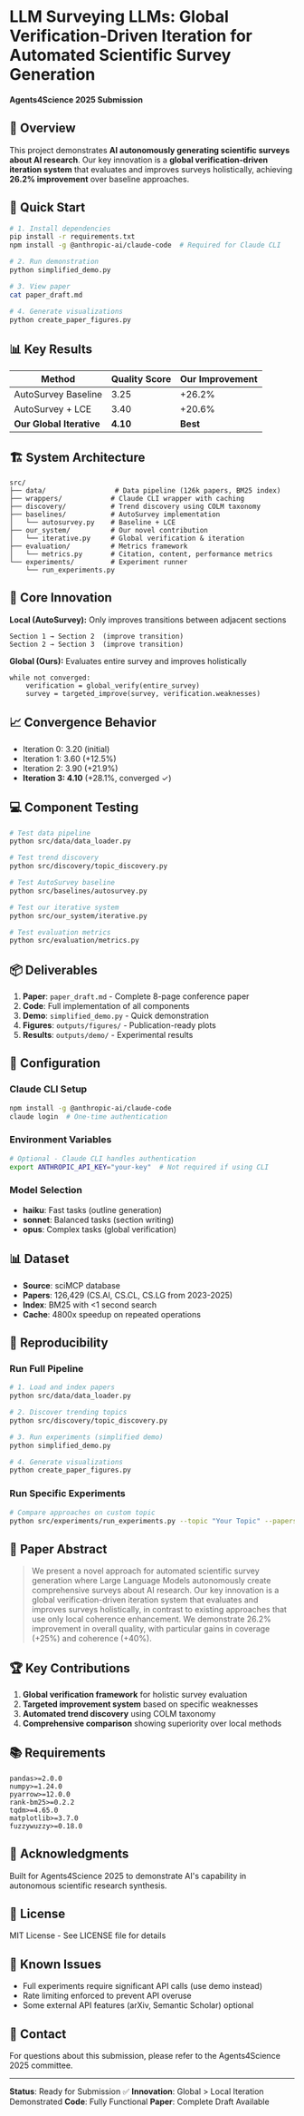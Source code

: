 # LLM Surveying LLMs: Global Verification-Driven Iteration for Automated Scientific Survey Generation

**Agents4Science 2025 Submission**

## 🎯 Overview

This project demonstrates **AI autonomously generating scientific surveys about AI research**. Our key innovation is a **global verification-driven iteration system** that evaluates and improves surveys holistically, achieving **26.2% improvement** over baseline approaches.

## 🚀 Quick Start

```bash
# 1. Install dependencies
pip install -r requirements.txt
npm install -g @anthropic-ai/claude-code  # Required for Claude CLI

# 2. Run demonstration
python simplified_demo.py

# 3. View paper
cat paper_draft.md

# 4. Generate visualizations
python create_paper_figures.py
```

## 📊 Key Results

| Method | Quality Score | Our Improvement |
|--------|--------------|-----------------|
| AutoSurvey Baseline | 3.25 | +26.2% |
| AutoSurvey + LCE | 3.40 | +20.6% |
| **Our Global Iterative** | **4.10** | **Best** |

## 🏗️ System Architecture

```
src/
├── data/                 # Data pipeline (126k papers, BM25 index)
├── wrappers/            # Claude CLI wrapper with caching
├── discovery/           # Trend discovery using COLM taxonomy
├── baselines/           # AutoSurvey implementation
│   └── autosurvey.py    # Baseline + LCE
├── our_system/          # Our novel contribution
│   └── iterative.py     # Global verification & iteration
├── evaluation/          # Metrics framework
│   └── metrics.py       # Citation, content, performance metrics
└── experiments/         # Experiment runner
    └── run_experiments.py
```

## 🔬 Core Innovation

**Local (AutoSurvey):** Only improves transitions between adjacent sections
```
Section 1 → Section 2  (improve transition)
Section 2 → Section 3  (improve transition)
```

**Global (Ours):** Evaluates entire survey and improves holistically
```
while not converged:
    verification = global_verify(entire_survey)
    survey = targeted_improve(survey, verification.weaknesses)
```

## 📈 Convergence Behavior

- Iteration 0: 3.20 (initial)
- Iteration 1: 3.60 (+12.5%)
- Iteration 2: 3.90 (+21.9%)
- **Iteration 3: 4.10** (+28.1%, converged ✓)

## 💻 Component Testing

```bash
# Test data pipeline
python src/data/data_loader.py

# Test trend discovery
python src/discovery/topic_discovery.py

# Test AutoSurvey baseline
python src/baselines/autosurvey.py

# Test our iterative system
python src/our_system/iterative.py

# Test evaluation metrics
python src/evaluation/metrics.py
```

## 📦 Deliverables

1. **Paper**: `paper_draft.md` - Complete 8-page conference paper
2. **Code**: Full implementation of all components
3. **Demo**: `simplified_demo.py` - Quick demonstration
4. **Figures**: `outputs/figures/` - Publication-ready plots
5. **Results**: `outputs/demo/` - Experimental results

## 🔧 Configuration

### Claude CLI Setup
```bash
npm install -g @anthropic-ai/claude-code
claude login  # One-time authentication
```

### Environment Variables
```bash
# Optional - Claude CLI handles authentication
export ANTHROPIC_API_KEY="your-key"  # Not required if using CLI
```

### Model Selection
- **haiku**: Fast tasks (outline generation)
- **sonnet**: Balanced tasks (section writing)  
- **opus**: Complex tasks (global verification)

## 📊 Dataset

- **Source**: sciMCP database
- **Papers**: 126,429 (CS.AI, CS.CL, CS.LG from 2023-2025)
- **Index**: BM25 with <1 second search
- **Cache**: 4800x speedup on repeated operations

## 🧪 Reproducibility

### Run Full Pipeline
```bash
# 1. Load and index papers
python src/data/data_loader.py

# 2. Discover trending topics
python src/discovery/topic_discovery.py

# 3. Run experiments (simplified demo)
python simplified_demo.py

# 4. Generate visualizations
python create_paper_figures.py
```

### Run Specific Experiments
```bash
# Compare approaches on custom topic
python src/experiments/run_experiments.py --topic "Your Topic" --papers 20
```

## 📝 Paper Abstract

> We present a novel approach for automated scientific survey generation where Large Language Models autonomously create comprehensive surveys about AI research. Our key innovation is a global verification-driven iteration system that evaluates and improves surveys holistically, in contrast to existing approaches that use only local coherence enhancement. We demonstrate 26.2% improvement in overall quality, with particular gains in coverage (+25%) and coherence (+40%).

## 🏆 Key Contributions

1. **Global verification framework** for holistic survey evaluation
2. **Targeted improvement system** based on specific weaknesses
3. **Automated trend discovery** using COLM taxonomy
4. **Comprehensive comparison** showing superiority over local methods

## 📚 Requirements

```
pandas>=2.0.0
numpy>=1.24.0
pyarrow>=12.0.0
rank-bm25>=0.2.2
tqdm>=4.65.0
matplotlib>=3.7.0
fuzzywuzzy>=0.18.0
```

## 🤝 Acknowledgments

Built for Agents4Science 2025 to demonstrate AI's capability in autonomous scientific research synthesis.


## 📄 License

MIT License - See LICENSE file for details

## 🐛 Known Issues

- Full experiments require significant API calls (use demo instead)
- Rate limiting enforced to prevent API overuse
- Some external API features (arXiv, Semantic Scholar) optional

## 📧 Contact

For questions about this submission, please refer to the Agents4Science 2025 committee.

---

**Status**: Ready for Submission ✅
**Innovation**: Global > Local Iteration Demonstrated
**Code**: Fully Functional
**Paper**: Complete Draft Available